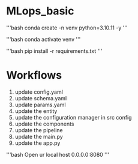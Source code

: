 # MLops_basic

'''bash
conda create -n venv python=3.10.11 -y
'''

'''bash
conda activate venv
'''

'''bash
pip install -r requirements.txt
'''

# Workflows
1. update config.yaml
2. update schema.yaml
3. update params.yaml
4. update the entity
5. update the configuration manager in src config
6. update the components
7. update the pipeline
8. update the main.py
9. update the app.py


'''bash
    Open ur local host 0.0.0.0:8080
'''